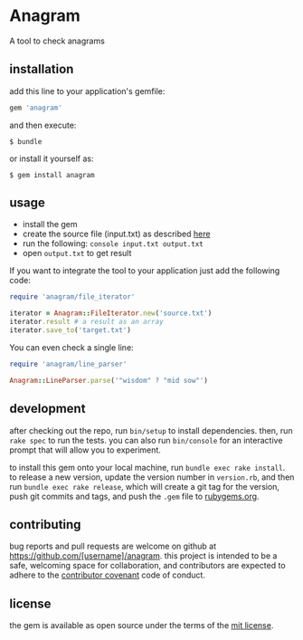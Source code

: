 # Anagram

A tool to check anagrams

## installation

add this line to your application's gemfile:

```ruby
gem 'anagram'
```

and then execute:

    $ bundle

or install it yourself as:

    $ gem install anagram

## usage

* install the gem
* create the source file (input.txt) as described [here](https://gist.github.com/lebedev-yury/4b0e50b81f072c303e3f12d6cc3d6b4e#file-readme-md)
* run the following: `console input.txt output.txt`
* open `output.txt` to get result

If you want to integrate the tool to your application just add the following code:

```ruby
require 'anagram/file_iterator'

iterator = Anagram::FileIterator.new('source.txt')
iterator.result # a result as an array
iterator.save_to('target.txt')
```

You can even check a single line:

```ruby
require 'anagram/line_parser'

Anagram::LineParser.parse('"wisdom" ? "mid sow"')
```

## development

after checking out the repo, run `bin/setup` to install dependencies. then, run `rake spec` to run the tests. you can also run `bin/console` for an interactive prompt that will allow you to experiment.

to install this gem onto your local machine, run `bundle exec rake install`. to release a new version, update the version number in `version.rb`, and then run `bundle exec rake release`, which will create a git tag for the version, push git commits and tags, and push the `.gem` file to [rubygems.org](https://rubygems.org).

## contributing

bug reports and pull requests are welcome on github at https://github.com/[username]/anagram. this project is intended to be a safe, welcoming space for collaboration, and contributors are expected to adhere to the [contributor covenant](http://contributor-covenant.org) code of conduct.


## license

the gem is available as open source under the terms of the [mit license](http://opensource.org/licenses/mit).

